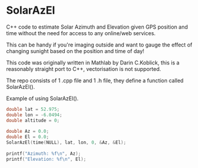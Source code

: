 # SolarAzEl
C++ code to estimate Solar Azimuth and Elevation given GPS position and time without the need for access to any online/web services.

This can be handy if you're imaging outside and want to gauge the effect of changing sunight based on the position and time of day!

This code was originally written in Mathlab by Darin C.Koblick, this is a reasonably straight port to C++, vectorisation is not supported.

The repo consists of 1 .cpp file and 1 .h file, they define a function called SolarAzEl().

Example of using SolarAzEl().

```cpp
double lat = 52.975;
double lon = -6.0494;
double altitude = 0;
 
double Az = 0.0;
double El = 0.0;
SolarAzEl(time(NULL), lat, lon, 0, &Az, &El);
 
printf("Azimuth: %f\n", Az);
printf("Elevation: %f\n", El);
```
